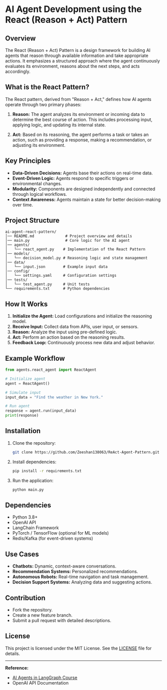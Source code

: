 # AI Agent Development using the React (Reason + Act) Pattern

## Overview
The React (Reason + Act) Pattern is a design framework for building AI agents that reason through available information and take appropriate actions. It emphasizes a structured approach where the agent continuously evaluates its environment, reasons about the next steps, and acts accordingly.

## What is the React Pattern?
The React pattern, derived from "Reason + Act," defines how AI agents operate through two primary phases:

1. **Reason:** The agent analyzes its environment or incoming data to determine the best course of action. This includes processing input, applying logic, and updating its internal state.

2. **Act:** Based on its reasoning, the agent performs a task or takes an action, such as providing a response, making a recommendation, or adjusting its environment.

## Key Principles
- **Data-Driven Decisions:** Agents base their actions on real-time data.
- **Event-Driven Logic:** Agents respond to specific triggers or environmental changes.
- **Modularity:** Components are designed independently and connected through logical workflows.
- **Context Awareness:** Agents maintain a state for better decision-making over time.

## Project Structure
```
ai-agent-react-pattern/
│── README.md              # Project overview and details
│── main.py                # Core logic for the AI agent
│── agents/
│   └── react_agent.py    # Implementation of the React Pattern
│── models/
│   └── decision_model.py # Reasoning logic and state management
│── data/
│   └── input.json        # Example input data
│── config/
│   └── settings.yaml     # Configuration settings
│── tests/
│   └── test_agent.py     # Unit tests
└── requirements.txt      # Python dependencies
```

## How It Works
1. **Initialize the Agent:** Load configurations and initialize the reasoning model.
2. **Receive Input:** Collect data from APIs, user input, or sensors.
3. **Reason:** Analyze the input using pre-defined logic.
4. **Act:** Perform an action based on the reasoning results.
5. **Feedback Loop:** Continuously process new data and adjust behavior.

## Example Workflow
```python
from agents.react_agent import ReactAgent

# Initialize agent
agent = ReactAgent()

# Simulate input
input_data = "Find the weather in New York."

# Run agent
response = agent.run(input_data)
print(response)
```

## Installation
1. Clone the repository:
   ```bash
   git clone https://github.com/Zeeshan138063/ReAct-Agent-Pattern.git
   ```
2. Install dependencies:
   ```bash
   pip install -r requirements.txt
   ```

3. Run the application:
   ```bash
   python main.py
   ```

## Dependencies
- Python 3.8+
- OpenAI API
- LangChain Framework
- PyTorch / TensorFlow (optional for ML models)
- Redis/Kafka (for event-driven systems)

## Use Cases
- **Chatbots:** Dynamic, context-aware conversations.
- **Recommendation Systems:** Personalized recommendations.
- **Autonomous Robots:** Real-time navigation and task management.
- **Decision Support Systems:** Analyzing data and suggesting actions.

## Contribution
- Fork the repository.
- Create a new feature branch.
- Submit a pull request with detailed descriptions.

## License
This project is licensed under the MIT License. See the [LICENSE](LICENSE) file for details.

---
**Reference:**
- [AI Agents in LangGraph Course](https://learn.deeplearning.ai/courses/ai-agents-in-langgraph/lesson/2/build-an-agent-from-scratch)
- OpenAI API Documentation
 
